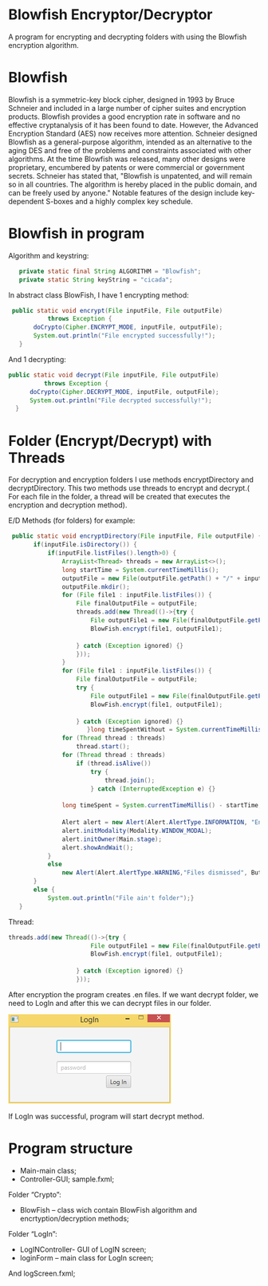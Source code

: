 # Blowfish Encryptor/Decryptor
A program for encrypting and decrypting folders with using the Blowfish encryption algorithm.
# Blowfish
Blowfish is a symmetric-key block cipher, designed in 1993 by Bruce Schneier and included in a large number of cipher suites and encryption products. Blowfish provides a good encryption rate in software and no effective cryptanalysis of it has been found to date. However, the Advanced Encryption Standard (AES) now receives more attention.
Schneier designed Blowfish as a general-purpose algorithm, intended as an alternative to the aging DES and free of the problems and constraints associated with other algorithms. At the time Blowfish was released, many other designs were proprietary, encumbered by patents or were commercial or government secrets. Schneier has stated that, "Blowfish is unpatented, and will remain so in all countries. The algorithm is hereby placed in the public domain, and can be freely used by anyone."
Notable features of the design include key-dependent S-boxes and a highly complex key schedule.

# Blowfish in program
Algorithm and keystring:
 ```java 
    private static final String ALGORITHM = "Blowfish";
    private static String keyString = "cicada";
 ```
 
 In abstract class BlowFish, I have 1 encrypting method:
 ```java 
  public static void encrypt(File inputFile, File outputFile)
            throws Exception {
        doCrypto(Cipher.ENCRYPT_MODE, inputFile, outputFile);
        System.out.println("File encrypted successfully!");
    } 
 ```
 And 1 decrypting:
  ```java 
 public static void decrypt(File inputFile, File outputFile)
            throws Exception {
        doCrypto(Cipher.DECRYPT_MODE, inputFile, outputFile);
        System.out.println("File decrypted successfully!");
    }

 ```
 # Folder (Encrypt/Decrypt) with Threads
 For decryption and encryption folders I use methods encryptDirectory and decryptDirectory.
 This two methods use  threads to encrypt and decrypt.( For each file in the folder, a thread will be created that executes the     encryption and decryption method).
 
 E/D Methods (for folders) for example: 
 ```java
  public static void encryptDirectory(File inputFile, File outputFile) {
        if(inputFile.isDirectory()) {
            if(inputFile.listFiles().length>0) {
                ArrayList<Thread> threads = new ArrayList<>();
                long startTime = System.currentTimeMillis();
                outputFile = new File(outputFile.getPath() + "/" + inputFile.getName() + " en");
                outputFile.mkdir();
                for (File file1 : inputFile.listFiles()) {
                    File finalOutputFile = outputFile;
                    threads.add(new Thread(()->{try {
                        File outputFile1 = new File(finalOutputFile.getPath() + "/" + file1.getName().substring(0, file1.getName().lastIndexOf('.')) + ".en");
                        BlowFish.encrypt(file1, outputFile1);

                    } catch (Exception ignored) {}
                    }));
                }
                for (File file1 : inputFile.listFiles()) {
                    File finalOutputFile = outputFile;
                    try {
                        File outputFile1 = new File(finalOutputFile.getPath() + "/" + file1.getName().substring(0, file1.getName().lastIndexOf('.')) + ".en");
                        BlowFish.encrypt(file1, outputFile1);

                    } catch (Exception ignored) {}
                       }long timeSpentWithout = System.currentTimeMillis() - startTime;
                for (Thread thread : threads)
                    thread.start();
                for (Thread thread : threads)
                    if (thread.isAlive())
                        try {
                            thread.join();
                        } catch (InterruptedException e) {}

                long timeSpent = System.currentTimeMillis() - startTime;

                Alert alert = new Alert(Alert.AlertType.INFORMATION, "Encryption is done! Time: " + timeSpent + " ms."+"\nEncryption time without threads: "+timeSpentWithout+" ms.", ButtonType.OK);
                alert.initModality(Modality.WINDOW_MODAL);
                alert.initOwner(Main.stage);
                alert.showAndWait();
            }
            else
                new Alert(Alert.AlertType.WARNING,"Files dismissed", ButtonType.OK).show();
        }
        else {
            System.out.println("File ain't folder");}
    }
 ```
 Thread:
 ```java
 threads.add(new Thread(()->{try {
                        File outputFile1 = new File(finalOutputFile.getPath() + "/" + file1.getName().substring(0, file1.getName().lastIndexOf('.')) + ".en");
                        BlowFish.encrypt(file1, outputFile1);

                    } catch (Exception ignored) {}
                    }));
 ```
After encryption the program creates .en files. 
If we want decrypt folder, we need to LogIn and after this we can decrypt files in our folder.

![LogIn image](https://github.com/TuLLuR/blowfish-encryptor-decryptor/blob/master/logInscreen.PNG)

If LogIn was successful, program will start decrypt method.
# Program structure
* Main-main class;
*	Controller-GUI;
sample.fxml; 

Folder  “Crypto”:
*	BlowFish – class wich contain BlowFish algorithm and encrtyption/decryption methods;

Folder  “LogIn”:
*	LogINController- GUI of LogIN screen;
*	loginForm – main class for LogIn screen;

And logScreen.fxml;


 
